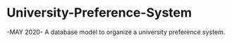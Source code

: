 # University-Preference-System
-MAY 2020-
A database model to organize a university preference system.
